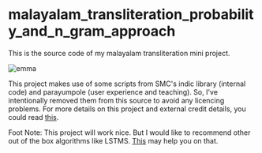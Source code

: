 # malayalam_transliteration_probability_and_n_gram_approach
This is the source code of my malayalam transliteration mini project.

![emma](https://github.com/freakeinstein/malayalam_transliteration_probability_and_n_gram_approach/blob/master/templates/snail/amma.png?raw=true)

This project makes use of some scripts from SMC's indic library (internal code) and parayumpole (user experience and teaching). So, I've intentionally removed them from this source to avoid any licencing problems. 
For more details on this project and external credit details, you could read [this](http://freakeinstein.github.io/2016/05/30/Breaking-down-language-transliteration-phonetic-translation-Project-version-1/).

Foot Note: This project will work nice. But I would like to recommend other out of the box algorithms like LSTMS. [This](http://freakeinstein.github.io/2016/10/05/LSTM-Breaking-down-language-transliteration-phonetic-translation-Project/) may help you on that.
